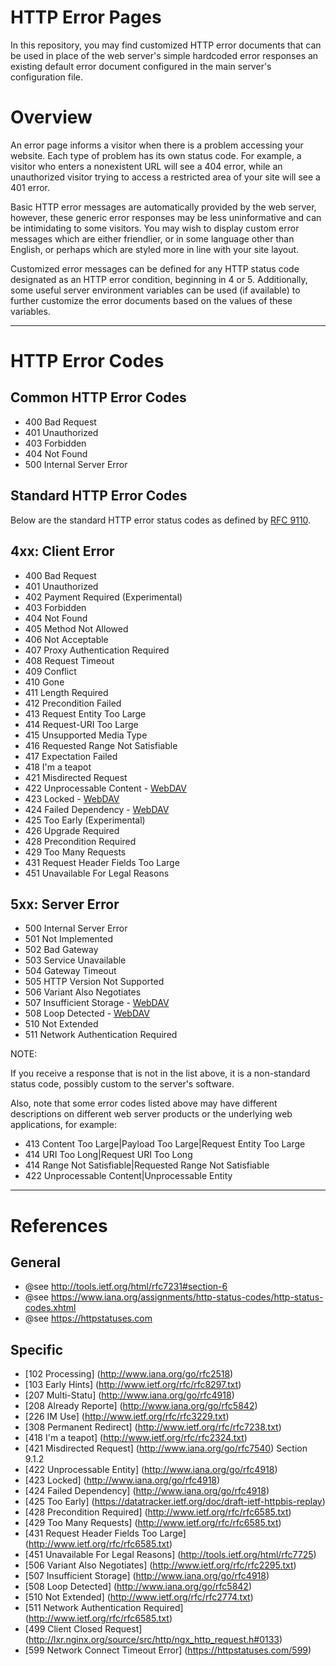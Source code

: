 HTTP Error Pages 
================

In this repository, you may find customized HTTP error documents that can be 
used in place of the web server's simple hardcoded error responses an existing 
default error document configured in the main server's configuration file.

# Overview

An error page informs a visitor when there is a problem accessing your website. 
Each type of problem has its own status code. For example, a visitor who enters
a nonexistent URL will see a 404 error, while an unauthorized visitor trying to 
access a restricted area of your site will see a 401 error.

Basic HTTP error messages are automatically provided by the web server, however,
these generic error responses may be less uninformative and can be intimidating 
to some visitors. You may wish to display custom error messages which are either 
friendlier, or in some language other than English, or perhaps which are styled 
more in line with your site layout.

Customized error messages can be defined for any HTTP status code designated as 
an HTTP error condition, beginning in 4 or 5. Additionally, some useful server 
environment variables can be used (if available) to further customize the error 
documents based on the values of these variables.

-------------------------------------------------------------------------------

# HTTP Error Codes

## Common HTTP Error Codes

  - 400 Bad Request
  - 401 Unauthorized
  - 403 Forbidden
  - 404 Not Found
  - 500 Internal Server Error

## Standard HTTP Error Codes

Below are the standard HTTP error status codes as defined by [RFC 9110][1]. 

4xx: Client Error
-----------------

  - 400 Bad Request
  - 401 Unauthorized
  - 402 Payment Required (Experimental)
  - 403 Forbidden
  - 404 Not Found
  - 405 Method Not Allowed
  - 406 Not Acceptable
  - 407 Proxy Authentication Required
  - 408 Request Timeout
  - 409 Conflict
  - 410 Gone
  - 411 Length Required
  - 412 Precondition Failed
  - 413 Request Entity Too Large
  - 414 Request-URI Too Large
  - 415 Unsupported Media Type
  - 416 Requested Range Not Satisfiable
  - 417 Expectation Failed
  - 418 I'm a teapot
  - 421 Misdirected Request
  - 422 Unprocessable Content - [WebDAV][2]
  - 423 Locked - [WebDAV][2]
  - 424 Failed Dependency - [WebDAV][2]
  - 425 Too Early (Experimental)
  - 426 Upgrade Required
  - 428 Precondition Required
  - 429 Too Many Requests
  - 431 Request Header Fields Too Large
  - 451 Unavailable For Legal Reasons

5xx: Server Error
-----------------

  - 500 Internal Server Error
  - 501 Not Implemented
  - 502 Bad Gateway
  - 503 Service Unavailable
  - 504 Gateway Timeout
  - 505 HTTP Version Not Supported
  - 506 Variant Also Negotiates
  - 507 Insufficient Storage - [WebDAV][2]
  - 508 Loop Detected - [WebDAV][2]
  - 510 Not Extended
  - 511 Network Authentication Required

  [1]: https://httpwg.org/specs/rfc9110.html#overview.of.status.codes
  [2]: https://developer.mozilla.org/en-US/docs/Glossary/WebDAV

NOTE:

If you receive a response that is not in the list above, it is a non-standard 
status code, possibly custom to the server's software. 

Also, note that some error codes listed above may have different descriptions on 
different web server products or the underlying web applications, for example:

 * 413 Content Too Large|Payload Too Large|Request Entity Too Large
 * 414 URI Too Long|Request URI Too Long
 * 414 Range Not Satisfiable|Requested Range Not Satisfiable
 * 422 Unprocessable Content|Unprocessable Entity

-------------------------------------------------------------------------------

# References

## General

 * @see http://tools.ietf.org/html/rfc7231#section-6
 * @see https://www.iana.org/assignments/http-status-codes/http-status-codes.xhtml
 * @see https://httpstatuses.com

## Specific

 * [102 Processing] (http://www.iana.org/go/rfc2518)
 * [103 Early Hints] (http://www.ietf.org/rfc/rfc8297.txt)
 * [207 Multi-Statu] (http://www.iana.org/go/rfc4918)
 * [208 Already Reporte] (http://www.iana.org/go/rfc5842)
 * [226 IM Use] (http://www.ietf.org/rfc/rfc3229.txt)
 * [308 Permanent Redirect] (http://www.ietf.org/rfc/rfc7238.txt)
 * [418 I'm a teapot] (http://www.ietf.org/rfc/rfc2324.txt)
 * [421 Misdirected Request] (http://www.iana.org/go/rfc7540) Section 9.1.2
 * [422 Unprocessable Entity] (http://www.iana.org/go/rfc4918)
 * [423 Locked] (http://www.iana.org/go/rfc4918)
 * [424 Failed Dependency] (http://www.iana.org/go/rfc4918)
 * [425 Too Early] (https://datatracker.ietf.org/doc/draft-ietf-httpbis-replay)
 * [428 Precondition Required] (http://www.ietf.org/rfc/rfc6585.txt)
 * [429 Too Many Requests] (http://www.ietf.org/rfc/rfc6585.txt)
 * [431 Request Header Fields Too Large] (http://www.ietf.org/rfc/rfc6585.txt)
 * [451 Unavailable For Legal Reasons] (http://tools.ietf.org/html/rfc7725)
 * [506 Variant Also Negotiates] (http://www.ietf.org/rfc/rfc2295.txt)
 * [507 Insufficient Storage] (http://www.iana.org/go/rfc4918)
 * [508 Loop Detected] (http://www.iana.org/go/rfc5842)
 * [510 Not Extended] (http://www.ietf.org/rfc/rfc2774.txt)
 * [511 Network Authentication Required] (http://www.ietf.org/rfc/rfc6585.txt)
 * [499 Client Closed Request] (http://lxr.nginx.org/source/src/http/ngx_http_request.h#0133)
 * [599 Network Connect Timeout Error] (https://httpstatuses.com/599)
